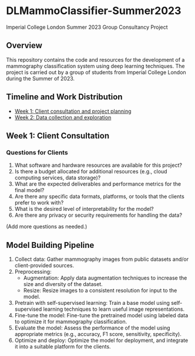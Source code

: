 # DLMammoClassifier-Summer2023
Imperial College London Summer 2023 Group Consultancy Project

## Overview

This repository contains the code and resources for the development of a mammography classification system using deep learning techniques. The project is carried out by a group of students from Imperial College London during the Summer of 2023.

## Timeline and Work Distribution

- [Week 1: Client consultation and project planning](docs/week1.md)
- [Week 2: Data collection and exploration](docs/week2.md)

## Week 1: Client Consultation

### Questions for Clients

1. What software and hardware resources are available for this project?
2. Is there a budget allocated for additional resources (e.g., cloud computing services, data storage)?
3. What are the expected deliverables and performance metrics for the final model?
4. Are there any specific data formats, platforms, or tools that the clients prefer to work with?
5. What is the desired level of interpretability for the model?
6. Are there any privacy or security requirements for handling the data?

(Add more questions as needed.)

## Model Building Pipeline

1. Collect data: Gather mammography images from public datasets and/or client-provided sources.
2. Preprocessing:
   - Augmentation: Apply data augmentation techniques to increase the size and diversity of the dataset.
   - Resize: Resize images to a consistent resolution for input to the model.
3. Pretrain with self-supervised learning: Train a base model using self-supervised learning techniques to learn useful image representations.
4. Fine-tune the model: Fine-tune the pretrained model using labeled data to optimize it for mammography classification.
5. Evaluate the model: Assess the performance of the model using appropriate metrics (e.g., accuracy, F1 score, sensitivity, specificity).
6. Optimize and deploy: Optimize the model for deployment, and integrate it into a suitable platform for the clients.